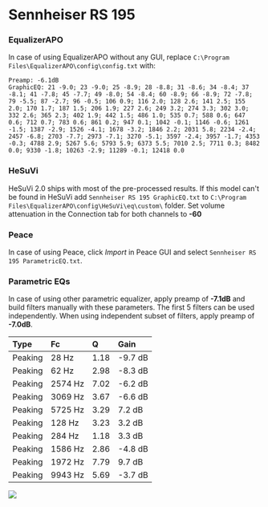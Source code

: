 # Sennheiser RS 195

### EqualizerAPO
In case of using EqualizerAPO without any GUI, replace `C:\Program Files\EqualizerAPO\config\config.txt`
with:
```
Preamp: -6.1dB
GraphicEQ: 21 -9.0; 23 -9.0; 25 -8.9; 28 -8.8; 31 -8.6; 34 -8.4; 37 -8.1; 41 -7.8; 45 -7.7; 49 -8.0; 54 -8.4; 60 -8.9; 66 -8.9; 72 -7.8; 79 -5.5; 87 -2.7; 96 -0.5; 106 0.9; 116 2.0; 128 2.6; 141 2.5; 155 2.0; 170 1.7; 187 1.5; 206 1.9; 227 2.6; 249 3.2; 274 3.3; 302 3.0; 332 2.6; 365 2.3; 402 1.9; 442 1.5; 486 1.0; 535 0.7; 588 0.6; 647 0.6; 712 0.7; 783 0.6; 861 0.2; 947 0.1; 1042 -0.1; 1146 -0.6; 1261 -1.5; 1387 -2.9; 1526 -4.1; 1678 -3.2; 1846 2.2; 2031 5.8; 2234 -2.4; 2457 -6.8; 2703 -7.7; 2973 -7.1; 3270 -5.1; 3597 -2.4; 3957 -1.7; 4353 -0.3; 4788 2.9; 5267 5.6; 5793 5.9; 6373 5.5; 7010 2.5; 7711 0.3; 8482 0.0; 9330 -1.8; 10263 -2.9; 11289 -0.1; 12418 0.0
```

### HeSuVi
HeSuVi 2.0 ships with most of the pre-processed results. If this model can't be found in HeSuVi add
`Sennheiser RS 195 GraphicEQ.txt` to `C:\Program Files\EqualizerAPO\config\HeSuVi\eq\custom\` folder.
Set volume attenuation in the Connection tab for both channels to **-60**

### Peace
In case of using Peace, click *Import* in Peace GUI and select `Sennheiser RS 195 ParametricEQ.txt`.

### Parametric EQs
In case of using other parametric equalizer, apply preamp of **-7.1dB** and build filters manually
with these parameters. The first 5 filters can be used independently.
When using independent subset of filters, apply preamp of **-7.0dB**.

| Type    | Fc      |    Q | Gain    |
|:--------|:--------|:-----|:--------|
| Peaking | 28 Hz   | 1.18 | -9.7 dB |
| Peaking | 62 Hz   | 2.98 | -8.3 dB |
| Peaking | 2574 Hz | 7.02 | -6.2 dB |
| Peaking | 3069 Hz | 3.67 | -6.6 dB |
| Peaking | 5725 Hz | 3.29 | 7.2 dB  |
| Peaking | 128 Hz  | 3.23 | 3.2 dB  |
| Peaking | 284 Hz  | 1.18 | 3.3 dB  |
| Peaking | 1586 Hz | 2.86 | -4.8 dB |
| Peaking | 1972 Hz | 7.79 | 9.7 dB  |
| Peaking | 9943 Hz | 5.69 | -3.7 dB |

![](https://raw.githubusercontent.com/jaakkopasanen/AutoEq/master/results/rtings/sbaf-serious/Sennheiser%20RS%20195/Sennheiser%20RS%20195.png)